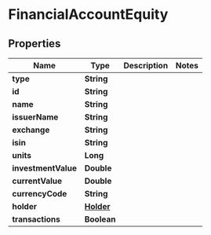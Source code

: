 

# FinancialAccountEquity


## Properties

| Name | Type | Description | Notes |
|------------ | ------------- | ------------- | -------------|
|**type** | **String** |  |  |
|**id** | **String** |  |  |
|**name** | **String** |  |  |
|**issuerName** | **String** |  |  |
|**exchange** | **String** |  |  |
|**isin** | **String** |  |  |
|**units** | **Long** |  |  |
|**investmentValue** | **Double** |  |  |
|**currentValue** | **Double** |  |  |
|**currencyCode** | **String** |  |  |
|**holder** | [**Holder**](Holder.md) |  |  |
|**transactions** | **Boolean** |  |  |



